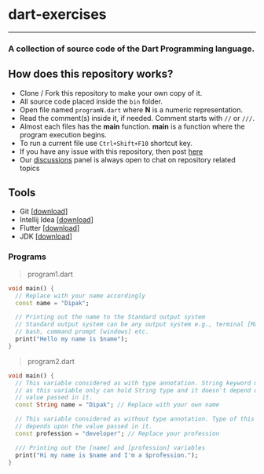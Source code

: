 # dart-exercises

---

### A collection of source code of the Dart Programming language. 

## How does this repository works?

- Clone / Fork this repository to make your own copy of it.
- All source code placed inside the `bin` folder.
- Open file named `programN.dart` where **N** is a numeric representation.
- Read the comment(s) inside it, if needed. Comment starts with `//` or `///`.
- Almost each files has the **main** function. **main** is a function where the program execution begins.
- To run a current file use `Ctrl+Shift+F10` shortcut key.
- If you have any issue with this repository, then post [here](https://github.com/Technosoft-Labs/dart-exercises/issues)
- Our [discussions](https://github.com/Technosoft-Labs/dart-exercises/discussions) panel is always open to chat on repository related topics

## Tools

- Git [[download](https://git-scm.com/downloads)]
- Intellij Idea [[download](https://www.jetbrains.com/idea/download/)]
- Flutter [[download](https://flutter.dev/docs/get-started/install)]
- JDK [[download](https://www.oracle.com/java/technologies/downloads/)]



### Programs

> program1.dart

```dart
void main() {
  // Replace with your name accordingly
  const name = "Dipak";

  // Printing out the name to the Standard output system
  // Standard output system can be any output system e.g., terminal [Mac / Linux], powershell,
  // bash, command prompt [windows] etc.
  print("Hello my name is $name");
}
```


> program2.dart
```dart
void main() {
  // This variable considered as with type annotation. String keyword makes it
  // as this variable only can hold String type and it doesn't depend upon the
  // value passed in it.
  const String name = "Dipak"; // Replace with your own name

  // This variable considered as without type annotation. Type of this variable
  // depends upon the value passed in it.
  const profession = "developer"; // Replace your profession

  /// Printing out the [name] and [profession] variables
  print("Hi my name is $name and I'm a $profession.");
}
```